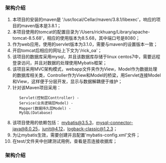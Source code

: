 
### 架构介绍
1. 本项目的安装的maven是 '/usr/local/Cellar/maven/3.8.1/libexec'，响应的项目的maven版本是3.8.1；
2. 本项目使用的tomcat的配置目录为'/Users/rickhuang/Library/apache-tomcat-8.5.68'，相应的使用版本为8.5.68，其中端口号是8080；
3. 作为web应用，使用的servlet版本为3.1.0，需要与maven的设置版本一致；
4. 开启tomcat后相应的网址上下文为'/rick_oa'；
5. 该项目的数据库采用mysql，并且该数据库存储于linux centos7中，需要远程登录访问，并且对数据的处理使用Mybatis框架；
6. 该项目采用MVC架构模式，webapp文件夹作为View，Model作为数据处理的数据库相关类，Controller作为View和Model的桥梁，用Servlet连接Model和View，这样便于分层开发，显示与数据解耦便于维护；
7. 针对该Maven项目采用：
   ```HTML(视图层View) - 
      Servlet(控制层Conttroller) -
      Service(业务逻辑层Model) - 
      Mapper(数据持久层Model) - 
      MySQL(Database)
   ```
8. 该项目使用的依赖包括： mybatis@3.5.3，mysql-connector-java@8.0.25，junit@4.12，logback-classic@1.2.3；
9. 为让mybatis生效，需要创建并且配置'mybatis-config.xml'文件；
10. 在test/文件夹中创建测试用例，查看是否连接收据库；

### 架构介绍
